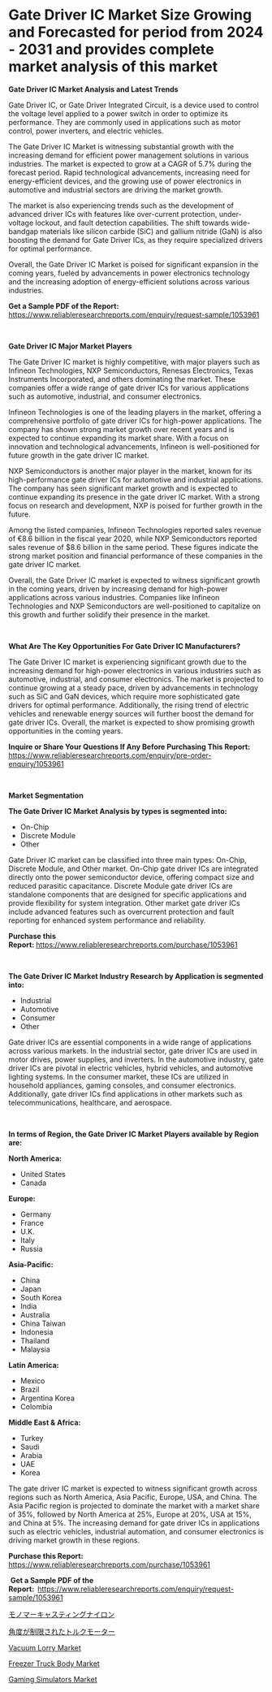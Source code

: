 <p><h1>Gate Driver IC Market Size Growing and Forecasted for period from 2024 - 2031 and provides complete market analysis of this market</h1></p><p><strong>Gate Driver IC Market Analysis and Latest Trends</strong></p>
<p><p>Gate Driver IC, or Gate Driver Integrated Circuit, is a device used to control the voltage level applied to a power switch in order to optimize its performance. They are commonly used in applications such as motor control, power inverters, and electric vehicles.</p><p>The Gate Driver IC Market is witnessing substantial growth with the increasing demand for efficient power management solutions in various industries. The market is expected to grow at a CAGR of 5.7% during the forecast period. Rapid technological advancements, increasing need for energy-efficient devices, and the growing use of power electronics in automotive and industrial sectors are driving the market growth.</p><p>The market is also experiencing trends such as the development of advanced driver ICs with features like over-current protection, under-voltage lockout, and fault detection capabilities. The shift towards wide-bandgap materials like silicon carbide (SiC) and gallium nitride (GaN) is also boosting the demand for Gate Driver ICs, as they require specialized drivers for optimal performance.</p><p>Overall, the Gate Driver IC Market is poised for significant expansion in the coming years, fueled by advancements in power electronics technology and the increasing adoption of energy-efficient solutions across various industries.</p></p>
<p><strong>Get a Sample PDF of the Report:&nbsp;</strong> <a href="https://www.reliableresearchreports.com/enquiry/request-sample/1053961">https://www.reliableresearchreports.com/enquiry/request-sample/1053961</a></p>
<p>&nbsp;</p>
<p><strong>Gate Driver IC Major Market Players</strong></p>
<p><p>The Gate Driver IC market is highly competitive, with major players such as Infineon Technologies, NXP Semiconductors, Renesas Electronics, Texas Instruments Incorporated, and others dominating the market. These companies offer a wide range of gate driver ICs for various applications such as automotive, industrial, and consumer electronics.</p><p>Infineon Technologies is one of the leading players in the market, offering a comprehensive portfolio of gate driver ICs for high-power applications. The company has shown strong market growth over recent years and is expected to continue expanding its market share. With a focus on innovation and technological advancements, Infineon is well-positioned for future growth in the gate driver IC market.</p><p>NXP Semiconductors is another major player in the market, known for its high-performance gate driver ICs for automotive and industrial applications. The company has seen significant market growth and is expected to continue expanding its presence in the gate driver IC market. With a strong focus on research and development, NXP is poised for further growth in the future.</p><p>Among the listed companies, Infineon Technologies reported sales revenue of €8.6 billion in the fiscal year 2020, while NXP Semiconductors reported sales revenue of $8.6 billion in the same period. These figures indicate the strong market position and financial performance of these companies in the gate driver IC market.</p><p>Overall, the Gate Driver IC market is expected to witness significant growth in the coming years, driven by increasing demand for high-power applications across various industries. Companies like Infineon Technologies and NXP Semiconductors are well-positioned to capitalize on this growth and further solidify their presence in the market.</p></p>
<p>&nbsp;</p>
<p><strong>What Are The Key Opportunities For Gate Driver IC Manufacturers?</strong></p>
<p><p>The Gate Driver IC market is experiencing significant growth due to the increasing demand for high-power electronics in various industries such as automotive, industrial, and consumer electronics. The market is projected to continue growing at a steady pace, driven by advancements in technology such as SiC and GaN devices, which require more sophisticated gate drivers for optimal performance. Additionally, the rising trend of electric vehicles and renewable energy sources will further boost the demand for gate driver ICs. Overall, the market is expected to show promising growth opportunities in the coming years.</p></p>
<p><strong>Inquire or Share Your Questions If Any Before Purchasing This Report:</strong> <a href="https://www.reliableresearchreports.com/enquiry/pre-order-enquiry/1053961">https://www.reliableresearchreports.com/enquiry/pre-order-enquiry/1053961</a></p>
<p>&nbsp;</p>
<p><strong>Market Segmentation</strong></p>
<p><strong>The Gate Driver IC Market Analysis by types is segmented into:</strong></p>
<p><ul><li>On-Chip</li><li>Discrete Module</li><li>Other</li></ul></p>
<p><p>Gate Driver IC market can be classified into three main types: On-Chip, Discrete Module, and Other market. On-Chip gate driver ICs are integrated directly onto the power semiconductor device, offering compact size and reduced parasitic capacitance. Discrete Module gate driver ICs are standalone components that are designed for specific applications and provide flexibility for system integration. Other market gate driver ICs include advanced features such as overcurrent protection and fault reporting for enhanced system performance and reliability.</p></p>
<p><strong>Purchase this Report:&nbsp;</strong><a href="https://www.reliableresearchreports.com/purchase/1053961">https://www.reliableresearchreports.com/purchase/1053961</a></p>
<p>&nbsp;</p>
<p><strong>The Gate Driver IC Market Industry Research by Application is segmented into:</strong></p>
<p><ul><li>Industrial</li><li>Automotive</li><li>Consumer</li><li>Other</li></ul></p>
<p><p>Gate driver ICs are essential components in a wide range of applications across various markets. In the industrial sector, gate driver ICs are used in motor drives, power supplies, and inverters. In the automotive industry, gate driver ICs are pivotal in electric vehicles, hybrid vehicles, and automotive lighting systems. In the consumer market, these ICs are utilized in household appliances, gaming consoles, and consumer electronics. Additionally, gate driver ICs find applications in other markets such as telecommunications, healthcare, and aerospace.</p></p>
<p>&nbsp;</p>
<p><strong>In terms of Region, the Gate Driver IC Market Players available by Region are:</strong></p>
<p>
    <p> <strong> North America: </strong>
        <ul>
            <li>United States</li>
            <li>Canada</li>
        </ul>
        </p> 
    <p> <strong> Europe: </strong>
        <ul>
            <li>Germany</li>
            <li>France</li>
            <li>U.K.</li>
            <li>Italy</li>
            <li>Russia</li>
        </ul>
        </p> 
    <p> <strong> Asia-Pacific: </strong>
        <ul>
            <li>China</li>
            <li>Japan</li>
            <li>South Korea</li>
            <li>India</li>
            <li>Australia</li>
            <li>China Taiwan</li>
            <li>Indonesia</li>
            <li>Thailand</li>
            <li>Malaysia</li>
        </ul>
        </p> 
    <p> <strong> Latin America: </strong>
        <ul>
            <li>Mexico</li>
            <li>Brazil</li>
            <li>Argentina Korea</li>
            <li>Colombia</li>
        </ul>
        </p> 
    <p> <strong> Middle East & Africa: </strong>
        <ul>
            <li>Turkey</li>
            <li>Saudi</li>
            <li>Arabia</li>
            <li>UAE</li>
            <li>Korea</li>
        </ul>
    </p>
    </p>
<p><p>The gate driver IC market is expected to witness significant growth across regions such as North America, Asia Pacific, Europe, USA, and China. The Asia Pacific region is projected to dominate the market with a market share of 35%, followed by North America at 25%, Europe at 20%, USA at 15%, and China at 5%. The increasing demand for gate driver ICs in applications such as electric vehicles, industrial automation, and consumer electronics is driving market growth in these regions.</p></p>
<p><strong>Purchase this Report: </strong><a href="https://www.reliableresearchreports.com/purchase/1053961">https://www.reliableresearchreports.com/purchase/1053961</a></p>
<p>&nbsp;<strong>Get a Sample PDF of the Report:&nbsp;&nbsp;</strong><a href="https://www.reliableresearchreports.com/enquiry/request-sample/1053961">https://www.reliableresearchreports.com/enquiry/request-sample/1053961</a></p>
<p><strong></strong></p>
<p><p><a href="https://github.com/gfggqjbfys368009/Market-Research-Report-List-1/blob/main/852835212459.md">モノマーキャスティングナイロン</a></p><p><a href="https://github.com/vlcostes/Market-Research-Report-List-1/blob/main/490541512460.md">角度が制限されたトルクモーター</a></p><p><a href="https://issuu.com/reportprime-2/docs/vacuum-lorry-market-size-2030.pptx">Vacuum Lorry Market</a></p><p><a href="https://issuu.com/reportprime-2/docs/freezer-truck-body-market-size-2030.pptx">Freezer Truck Body Market</a></p><p><a href="https://github.com/brentleyjimmiealvaradoz4l1rea/Market-Research-Report-List-1/blob/main/gaming-simulators-market.md">Gaming Simulators Market</a></p></p>